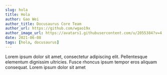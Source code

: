 ```yaml
---
slug: hola
title: Hola
author: Gao Wei
author_title: Docusaurus Core Team
author_url: https://github.com/wgao19x
author_image_url: https://avatars1.githubusercontent.com/u/2055384?v=4
date: 2021-06-08 
tags: [hola, docusaurus]
---
```


Lorem ipsum dolor sit amet, consectetur adipiscing elit. Pellentesque elementum dignissim ultricies. Fusce rhoncus ipsum tempor eros aliquam consequat. Lorem ipsum dolor sit amet
